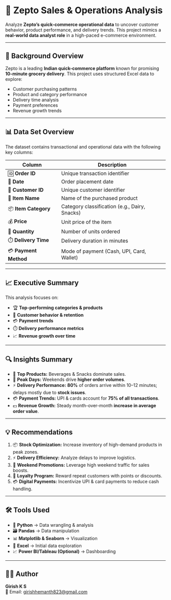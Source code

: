 # 🚀 Zepto Sales & Operations Analysis

Analyze **Zepto’s quick-commerce operational data** to uncover customer behavior, product performance, and delivery trends. This project mimics a **real-world data analyst role** in a high-paced e-commerce environment.  

---

## 📌 Background Overview  
Zepto is a leading **Indian quick-commerce platform** known for promising **10-minute grocery delivery**. This project uses structured Excel data to explore:  
- Customer purchasing patterns  
- Product and category performance  
- Delivery time analysis  
- Payment preferences  
- Revenue growth trends  

---

## 📊 Data Set Overview  
The dataset contains transactional and operational data with the following key columns:  

| Column | Description |
|--------|-------------|
| 🆔 **Order ID** | Unique transaction identifier |
| 📅 **Date** | Order placement date |
| 🙋 **Customer ID** | Unique customer identifier |
| 🛒 **Item Name** | Name of the purchased product |
| 📦 **Item Category** | Category classification (e.g., Dairy, Snacks) |
| 💰 **Price** | Unit price of the item |
| 🔢 **Quantity** | Number of units ordered |
| ⏱️ **Delivery Time** | Delivery duration in minutes |
| 💳 **Payment Method** | Mode of payment (Cash, UPI, Card, Wallet) |

---

## 📈 Executive Summary  
This analysis focuses on:  
- 🏆 **Top-performing categories & products**  
- 👥 **Customer behavior & retention**  
- 💳 **Payment trends**  
- ⏱️ **Delivery performance metrics**  
- 📈 **Revenue growth over time**  

---

## 🔍 Insights Summary  
- 🥤 **Top Products:** Beverages & Snacks dominate sales.  
- 📆 **Peak Days:** Weekends drive **higher order volumes**.  
- ⚡ **Delivery Performance:** **80%** of orders arrive within 10–12 minutes; delays mostly due to **stock issues**.  
- 💳 **Payment Trends:** UPI & cards account for **75% of all transactions**.  
- 💵 **Revenue Growth:** Steady month-over-month **increase in average order value**.  

---

## 💡 Recommendations  
1. 📦 **Stock Optimization:** Increase inventory of high-demand products in peak zones.  
2. ⚡ **Delivery Efficiency:** Analyze delays to improve logistics.  
3. 🎁 **Weekend Promotions:** Leverage high weekend traffic for sales boosts.  
4. 🏅 **Loyalty Program:** Reward repeat customers with points or discounts.  
5. 💳 **Digital Payments:** Incentivize UPI & card payments to reduce cash handling.  

---

## 🛠 Tools Used  
- 🐍 **Python** → Data wrangling & analysis  
- 🗃️ **Pandas** → Data manipulation  
- 📊 **Matplotlib & Seaborn** → Visualization  
- 📑 **Excel** → Initial data exploration  
- 📈 **Power BI/Tableau (Optional)** → Dashboarding  

---

## 👨‍💻 Author  
**Girish K S**  
📧 Email: [girishhemanth823@gmail.com](mailto:girishhemanth823@gmail.com)  
 

